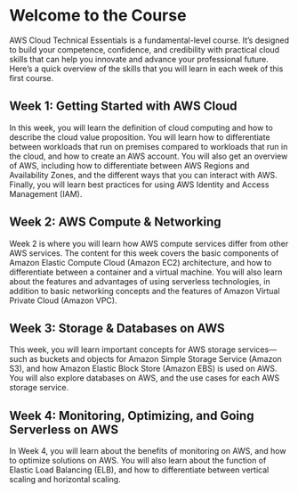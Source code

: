 # Welcome to the Course
AWS Cloud Technical Essentials is a fundamental-level course. It’s designed to build your competence, confidence, and credibility with practical cloud skills that can help you innovate and advance your professional future. Here’s a quick overview of the skills that you will learn in each week of this first course. 

## Week 1: Getting Started with AWS Cloud 

 In this week, you will learn the definition of cloud computing and how to describe the cloud value proposition. You will learn how to differentiate between workloads that run on premises compared to workloads that run in the cloud, and how to create an AWS account. You will also get an overview of AWS, including how to differentiate between AWS Regions and Availability Zones, and the different ways that you can interact with AWS. Finally, you will learn best practices for using AWS Identity and Access Management (IAM). 

## Week 2: AWS Compute & Networking 

Week 2 is where you will learn how AWS compute services differ from other AWS services. The content for this week covers the basic components of Amazon Elastic Compute Cloud (Amazon EC2) architecture, and how to differentiate between a container and a virtual machine. You will also learn about the features and advantages of using serverless technologies, in addition to basic networking concepts and the features of Amazon Virtual Private Cloud (Amazon VPC). 

## Week 3: Storage & Databases on AWS 

This week, you will learn important concepts for AWS storage services—such as buckets and objects for Amazon Simple Storage Service (Amazon S3), and how Amazon Elastic Block Store (Amazon EBS) is used on AWS. You will also explore databases on AWS, and the use cases for each AWS storage service. 

## Week 4: Monitoring, Optimizing, and Going Serverless on AWS 

In Week 4, you will learn about the benefits of monitoring on AWS, and how to optimize solutions on AWS. You will also learn about the function of Elastic Load Balancing (ELB), and how to differentiate between vertical scaling and horizontal scaling. 
